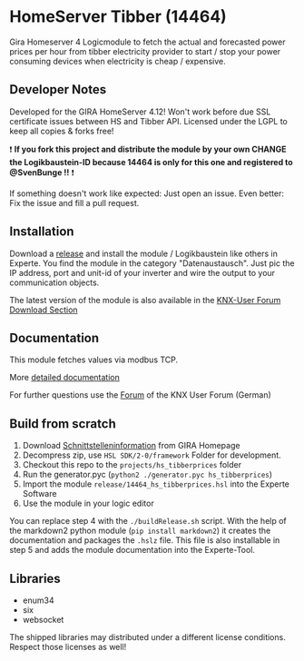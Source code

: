 # HomeServer Tibber (14464)
Gira Homeserver 4 Logicmodule to fetch the actual and forecasted power prices per hour from tibber electricity provider to start / stop your power consuming devices when electricity is cheap / expensive.

## Developer Notes

Developed for the GIRA HomeServer 4.12! Won't work before due SSL certificate issues between HS and Tibber API.
Licensed under the LGPL to keep all copies & forks free!

:exclamation: **If you fork this project and distribute the module by your own CHANGE the Logikbaustein-ID because 14464 is only for this one and registered to @SvenBunge !!** :exclamation:

If something doesn't work like expected: Just open an issue. Even better: Fix the issue and fill a pull request.

## Installation

Download a [release](https://github.com/SvenBunge/hs_tibberprices/releases) and install the module / Logikbaustein like others in Experte.
You find the module in the category "Datenaustausch". Just pic the IP address, port and unit-id of your inverter and wire the output to your communication objects. 

The latest version of the module is also available in the [KNX-User Forum Download Section](https://service.knx-user-forum.de/?comm=download&id=14464)

## Documentation

This module fetches values via modbus TCP.

More [detailed documentation](doc/log14464.md)

For further questions use the [Forum](https://knx-user-forum.de/) of the KNX User Forum (German)

## Build from scratch

1. Download [Schnittstelleninformation](http://www.hs-help.net/hshelp/gira/other_documentation/Schnittstelleninformationen.zip) from GIRA Homepage
2. Decompress zip, use `HSL SDK/2-0/framework` Folder for development.
3. Checkout this repo to the `projects/hs_tibberprices` folder
4. Run the generator.pyc (`python2 ./generator.pyc hs_tibberprices`)
5. Import the module `release/14464_hs_tibberprices.hsl` into the Experte Software
6. Use the module in your logic editor

You can replace step 4 with the `./buildRelease.sh` script. With the help of the markdown2 python module (`pip install markdown2`) it creates the documentation and packages the `.hslz` file. This file is also installable in step 5 and adds the module documentation into the Experte-Tool.  
 
## Libraries

* enum34
* six
* websocket

The shipped libraries may distributed under a different license conditions. Respect those licenses as well!
